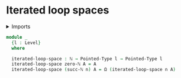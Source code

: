 # Iterated loop spaces

<details><summary>Imports</summary>
```agda
module synthetic-homotopy-theory.iterated-loop-spaces where
open import elementary-number-theory.natural-numbers
open import foundation.identity-types
open import foundation.universe-levels
open import structured-types.pointed-types
open import synthetic-homotopy-theory.loop-spaces
```
</details>

```agda
module _
  {l : Level}
  where

  iterated-loop-space : ℕ → Pointed-Type l → Pointed-Type l
  iterated-loop-space zero-ℕ A = A
  iterated-loop-space (succ-ℕ n) A = Ω (iterated-loop-space n A)
```

